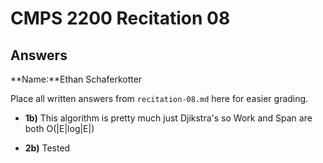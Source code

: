 # CMPS 2200 Recitation 08

## Answers

**Name:**Ethan Schaferkotter


Place all written answers from `recitation-08.md` here for easier grading.



- **1b)**
This algorithm is pretty much just Djikstra's so Work and Span are both O(|E|log|E|)


- **2b)**
Tested
